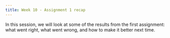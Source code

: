 ```yaml
---
title: Week 10 - Assignment 1 recap
---
```


In this session, we will look at some of the results from the first assignment: what went right, what went wrong, and how to make it better next time.

